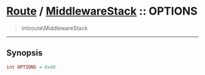 # [Route](route.md) / [MiddlewareStack](route-MiddlewareStack.md) :: OPTIONS
 > im\route\MiddlewareStack
____

## Synopsis
```php
int OPTIONS = 0x40
```
